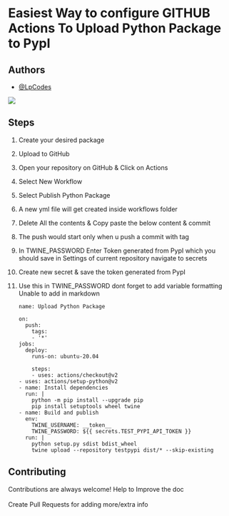 # Easiest Way to configure GITHUB Actions To Upload Python Package to PypI  

## Authors

- [@LpCodes](https://github.com/LpCodes) 

 ![](https://api.visitorbadge.io/api/VisitorHit?user=LpCodes&repo=configure-GITHUB-Actions-To-Upload-Python-Package-to-PypI.github.io&countColor=%237B1E7A)


## Steps

1. Create your desired package
2. Upload to GitHub
3. Open your repository on GitHub & Click on Actions
4. Select New Workflow
5. Select Publish Python Package
6. A new yml file will get created inside workflows folder
7. Delete All the contents & Copy paste the below content & commit
8. The push would start only when u push a commit with tag
9. In TWINE_PASSWORD Enter Token generated from PypI which you should save in Settings of current repository navigate to secrets
10. Create new secret & save the token generated from PypI
11. Use this in TWINE_PASSWORD dont forget to add variable formatting Unable to add in markdown






    
        name: Upload Python Package
        
        on:
          push:
            tags:
            - '*'
        jobs:
          deploy:
            runs-on: ubuntu-20.04
        
            steps:
            - uses: actions/checkout@v2
        - uses: actions/setup-python@v2
        - name: Install dependencies
          run: |
            python -m pip install --upgrade pip
            pip install setuptools wheel twine
        - name: Build and publish
          env:
            TWINE_USERNAME: __token__
            TWINE_PASSWORD: ${{ secrets.TEST_PYPI_API_TOKEN }}
          run: |
            python setup.py sdist bdist_wheel
            twine upload --repository testpypi dist/* --skip-existing
            
            
    
## Contributing     

Contributions are always welcome! Help to Improve the doc   
\
Create Pull Requests for adding more/extra info



